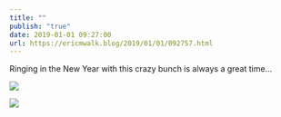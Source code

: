 ```yaml
---
title: ""
publish: "true"
date: 2019-01-01 09:27:00
url: https://ericmwalk.blog/2019/01/01/092757.html
---
```


Ringing in the New Year with this crazy bunch is always a great time...

![](https://ericmwalk.blog/uploads/2022/7076322aaf.jpg)

![](https://ericmwalk.blog/uploads/2022/8bc271777b.jpg)